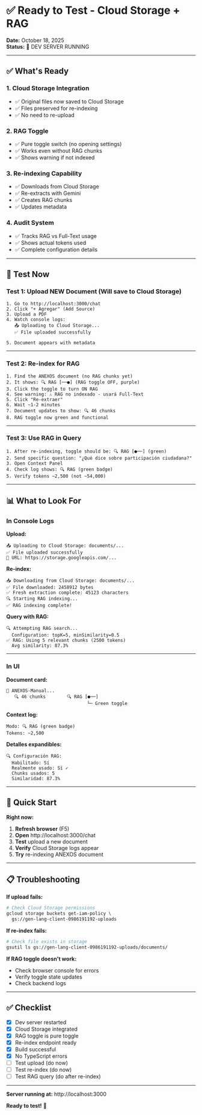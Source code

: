 # ✅ Ready to Test - Cloud Storage + RAG

**Date:** October 18, 2025  
**Status:** 🚀 DEV SERVER RUNNING

---

## ✅ What's Ready

### 1. Cloud Storage Integration
- ✅ Original files now saved to Cloud Storage
- ✅ Files preserved for re-indexing
- ✅ No need to re-upload

### 2. RAG Toggle
- ✅ Pure toggle switch (no opening settings)
- ✅ Works even without RAG chunks
- ✅ Shows warning if not indexed

### 3. Re-indexing Capability
- ✅ Downloads from Cloud Storage
- ✅ Re-extracts with Gemini
- ✅ Creates RAG chunks
- ✅ Updates metadata

### 4. Audit System
- ✅ Tracks RAG vs Full-Text usage
- ✅ Shows actual tokens used
- ✅ Complete configuration details

---

## 🧪 Test Now

### Test 1: Upload NEW Document (Will save to Cloud Storage)

```
1. Go to http://localhost:3000/chat
2. Click "+ Agregar" (Add Source)
3. Upload a PDF
4. Watch console logs:
   📤 Uploading to Cloud Storage...
   ✅ File uploaded successfully
   
5. Document appears with metadata
```

---

### Test 2: Re-index for RAG

```
1. Find the ANEXOS document (no RAG chunks yet)
2. It shows: 🔍 RAG [──●] (RAG toggle OFF, purple)
3. Click the toggle to turn ON RAG
4. See warning: ⚠️ RAG no indexado - usará Full-Text
5. Click "Re-extraer"
6. Wait ~1-2 minutes
7. Document updates to show: 🔍 46 chunks
8. RAG toggle now green and functional
```

---

### Test 3: Use RAG in Query

```
1. After re-indexing, toggle should be: 🔍 RAG [●──] (green)
2. Send specific question: "¿Qué dice sobre participación ciudadana?"
3. Open Context Panel
4. Check log shows: 🔍 RAG (green badge)
5. Verify tokens ~2,500 (not ~54,000)
```

---

## 📊 What to Look For

### In Console Logs

**Upload:**
```
📤 Uploading to Cloud Storage: documents/...
✅ File uploaded successfully
📍 URL: https://storage.googleapis.com/...
```

**Re-index:**
```
📥 Downloading from Cloud Storage: documents/...
✅ File downloaded: 2458912 bytes
✅ Fresh extraction complete: 45123 characters
🔍 Starting RAG indexing...
✅ RAG indexing complete!
```

**Query with RAG:**
```
🔍 Attempting RAG search...
  Configuration: topK=5, minSimilarity=0.5
✅ RAG: Using 5 relevant chunks (2500 tokens)
  Avg similarity: 87.3%
```

---

### In UI

**Document card:**
```
📄 ANEXOS-Manual...
   🔍 46 chunks        🔍 RAG [●──]
                              └─ Green toggle
```

**Context log:**
```
Modo: 🔍 RAG (green badge)
Tokens: ~2,500
```

**Detalles expandibles:**
```
🔍 Configuración RAG:
  Habilitado: Sí
  Realmente usado: Sí ✓
  Chunks usados: 5
  Similaridad: 87.3%
```

---

## 🎯 Quick Start

**Right now:**

1. **Refresh browser** (F5)
2. **Open** http://localhost:3000/chat
3. **Test** upload a new document
4. **Verify** Cloud Storage logs appear
5. **Try** re-indexing ANEXOS document

---

## 📋 Troubleshooting

**If upload fails:**
```bash
# Check Cloud Storage permissions
gcloud storage buckets get-iam-policy \
  gs://gen-lang-client-0986191192-uploads
```

**If re-index fails:**
```bash
# Check file exists in storage
gsutil ls gs://gen-lang-client-0986191192-uploads/documents/
```

**If RAG toggle doesn't work:**
- Check browser console for errors
- Verify toggle state updates
- Check backend logs

---

## ✅ Checklist

- [x] Dev server restarted
- [x] Cloud Storage integrated
- [x] RAG toggle is pure toggle
- [x] Re-index endpoint ready
- [x] Build successful
- [x] No TypeScript errors
- [ ] Test upload (do now)
- [ ] Test re-index (do now)
- [ ] Test RAG query (do after re-index)

---

**Server running at:** http://localhost:3000

**Ready to test!** 🚀





